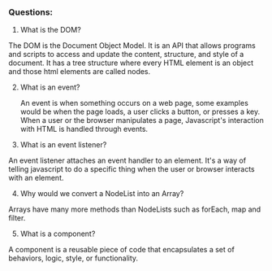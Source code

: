 ### Questions:
1. What is the DOM?

  The DOM is the Document Object Model.  It is an API that allows programs and scripts to access and update the content, structure, and style of a document.  It has a tree structure where every HTML element is an object and those html elements are called nodes.

2. What is an event?

   An event is when something occurs on a web page, some examples would be when the page loads, a user clicks a button, or presses a key.  When a user or the browser manipulates a page, Javascript's interaction with HTML is handled through events.

3. What is an event listener?

  An event listener attaches an event handler to an element.  It's a way of telling javascript to do a specific thing when the user or browser interacts with an element.

4. Why would we convert a NodeList into an Array?

  Arrays have many more methods than NodeLists such as forEach, map and filter.

5. What is a component? 

  A component is a reusable piece of code that encapsulates a set of behaviors, logic, style, or functionality.
